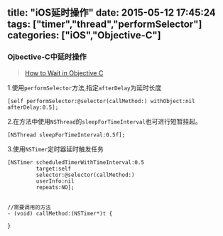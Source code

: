 title: "iOS延时操作"
date: 2015-05-12 17:45:24
tags: ["timer","thread","performSelector"]
categories: ["iOS","Objective-C"]
---

### Ojbective-C中延时操作
> [How to Wait in Objective C](http://stackoverflow.com/questions/6983400/how-to-wait-in-objective-c)

1.使用`performSelector`方法,指定`afterDelay`为延时长度
```objc
[self performSelector:@selector(callMethod:) withObject:nil afterDelay:0.5];
```

2.在方法中使用`NSThread`的`sleepForTimeInterval`也可进行短暂挂起。
```objc
[NSThread sleepForTimeInterval:0.5f];
```

3.使用`NSTimer`定时器延时触发任务
```objc
[NSTimer scheduledTimerWithTimeInterval:0.5
         target:self
         selector:@selector(callMethod:)
         userInfo:nil
         repeats:NO];


//需要调用的方法
- (void) callMethod:(NSTimer*)t {

}
```

